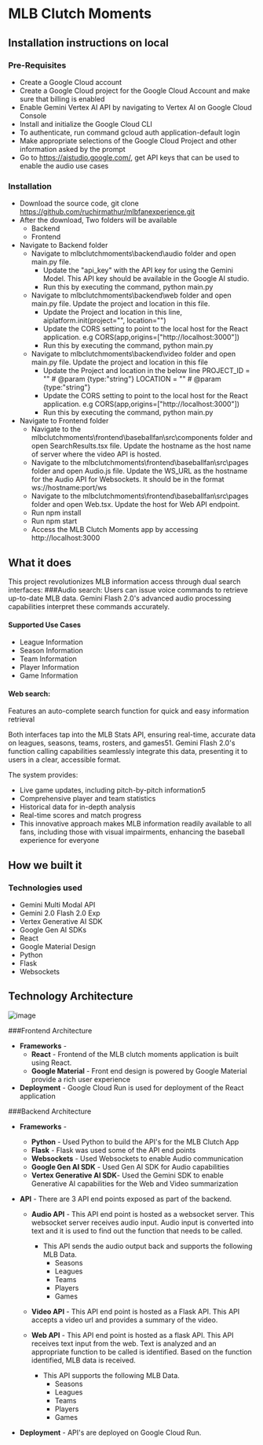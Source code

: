 # MLB Clutch Moments

## Installation instructions on local

### Pre-Requisites
* Create a Google Cloud account
* Create a Google Cloud project for the Google Cloud Account and make sure that billing is enabled
* Enable Gemini Vertex AI API by navigating to Vertex AI on Google Cloud Console
* Install and initialize the Google Cloud CLI
* To authenticate, run command gcloud auth application-default login
* Make appropriate selections of the Google Cloud Project and other information asked by the prompt
* Go to https://aistudio.google.com/, get API keys that can be used to enable the audio use cases

### Installation  

* Download the source code, git clone https://github.com/ruchirmathur/mlbfanexperience.git
* After the download, Two folders will be available
   * Backend
   * Frontend
 * Navigate to Backend folder
   * Navigate to mlbclutchmoments\backend\audio folder and open main.py file.
      * Update the "api_key" with the API key for using the Gemini Model. This API key should be available in the Google AI studio.
      * Run this by executing the command, python main.py
   * Navigate to mlbclutchmoments\backend\web folder and open main.py file. Update the project and location in this file.
      * Update the Project and location in this line, aiplatform.init(project="", location="") 
      * Update the CORS setting to point to the local host for the React application. e.g CORS(app,origins=["http://localhost:3000"])
      * Run this by executing the command, python main.py
   * Navigate to mlbclutchmoments\backend\video folder and open main.py file. Update the project and location in this file
     * Update the Project and location in the below line
            PROJECT_ID = ""  # @param {type:"string"}
            LOCATION = ""  # @param {type:"string"}
      * Update the CORS setting to point to the local host for the React application. e.g CORS(app,origins=["http://localhost:3000"])
      * Run this by executing the command, python main.py
* Navigate to Frontend folder
   * Navigate to the mlbclutchmoments\frontend\baseballfan\src\components folder and open SearchResults.tsx file. Update the hostname as the host name of server where the video API is hosted.
   * Navigate to the mlbclutchmoments\frontend\baseballfan\src\pages folder and open Audio.js file. Update the  WS_URL as the hostname for the Audio API for Websockets. It should be in the format ws://hostname:port/ws
   * Navigate to the mlbclutchmoments\frontend\baseballfan\src\pages folder and open Web.tsx. Update the host for Web API endpoint.
   * Run npm install
   * Run npm start
   * Access the MLB Clutch Moments app by accessing http://localhost:3000
        
  
## What it does
This project revolutionizes MLB information access through dual search interfaces:
###Audio search: 
Users can issue voice commands to retrieve up-to-date MLB data. Gemini Flash 2.0's advanced audio processing capabilities interpret these commands accurately.
#### Supported Use Cases
* League Information
* Season Information
* Team Information
* Player Information
* Game Information

#### Web search: 
Features an auto-complete search function for quick and easy information retrieval

Both interfaces tap into the MLB Stats API, ensuring real-time, accurate data on leagues, seasons, teams, rosters, and games51. Gemini Flash 2.0's function calling capabilities seamlessly integrate this data, presenting it to users in a clear, accessible format.

The system provides:
* Live game updates, including pitch-by-pitch information5
* Comprehensive player and team statistics
* Historical data for in-depth analysis
* Real-time scores and match progress
* This innovative approach makes MLB information readily available to all fans, including those with visual impairments, enhancing the baseball experience for everyone

## How we built it
### Technologies used

* Gemini Multi Modal API
* Gemini 2.0 Flash 2.0 Exp
* Vertex Generative AI SDK
* Google Gen AI SDKs
* React
* Google Material Design
* Python
* Flask
* Websockets

## Technology Architecture
![image](https://ff442e86fef6c9019a67136c8aa8e71f0ecfc974162199da7d2c6b0-apidata.googleusercontent.com/download/storage/v1/b/baseballfan/o/Untitled%20Diagram.png?jk=AXN3i9qyciudaroue3o-9GDc4Rn7VryuINQNwMG2MX1CU_i2Y2TTEQXVBqBp92aVM3R4O7PyUFTUhEcbcVfApLl5kwclxFw80kVuS3UayNZq7pZ2l7TgrSAzmczdCUb4lRZ_oNKy7LcFYGCIihDOzlS-moOyLywdfYbLFHFVYuWucfaBtULe3MEU5JzLmzEX_rhXVT5WOzhT6stpmNXX9CYLEWOTjDrx2XDgi5OSPp4ARMBO4j4dzAV5ABoaB89cpY40e5mQNZwHg1lXzBQUVIZGdMhhJVvaP-WRBeUGATA6WBK8SYaIHOH07YiazB2wPPK1BucBXbIJJRRXRPlReqEMdmqs6jWAenHayEMRw30SbzmtlsAj1pmJFSqEMoqyqDZcPQUOro8B82ywvNwPo5MfTs_ebJkwLLYSLHQGV6zxV1GeNzjlPzgcI_mFPOZ7BuYsJP5SHOK1XjR-ri5sqLXYkj0n7idXfj4AdSWk8p-ERT0AYTd9aA4u08ZxhadG4r-TxKsGEiuIEnfMHnTEynaV7RVR8WDgPOgxW4jRMElIRJEBHhmI194x4SVPY52oP6OOzWiUAjc4h4atQ7APr1XeO1H2N1zgiN5tt9FsUM_2hYee-bolnh0p348-8CC7Mt46CWi4IT6C84yiIju5y2GJGtPBk2KUbW0HrGBVw50C6Tpsriv0N_2KrJOtBseRnbtMyMASCseuYv1iMh5cxarGesnWd8cSsUYfbnztyNOME5SO34O1XPKnxgW0mgmT3bLn4zazN1f5zcToSvIoZ_zgWFW4SdCEA_jBf7tXf1xiiV10sa2s-a1i32D577-lKEYtQtFOfRg_qtoJOLlL4tVILz2DfJDIHnN0RreTi-TU30HthROiD1nmFPiWX4IQgbr3eYnPL3fMESFD2TcjQ1DltTDgdyxk_XVxPls7Tao5UGssI73s_e_oalnfFBCEJsL3rSMaRJfgADmlio_vVi1VuNz2BgKNMNvr86fCu_IP67DJLjU99EicMSIbOJ1soWRjDYs3rWTZKKpeywnthXMSDX8tJ3LYdsbzZF1Eg67jyGaCkRA899qX4fbAQjmkkPyqV5MiThSiJUT8Zdig76GM6NxyY8zBW0lGkiiAcEfokrwHuXi3j7grBXO75W4&isca=1)


###Frontend Architecture

* **Frameworks** - 
     * **React** - Frontend of the MLB clutch moments application is built using React.
     * **Google Material** - Front end design is powered by Google Material provide a rich user experience
* **Deployment** -  Google Cloud Run is used for deployment of the React application  

###Backend Architecture

* **Frameworks** - 
     * **Python** - Used Python to build the API's for the MLB Clutch App
     * **Flask** - Flask was used some of the API end points
     * **Websockets** - Used Websockets to enable Audio communication
     * **Google Gen AI SDK** - Used Gen AI SDK for Audio capabilities
     * **Vertex Generative AI SDK**- Used the Gemini SDK to enable Generative AI capabilities for the Web and Video summarization

* **API** - There are 3 API end points exposed as part of the backend.

     * **Audio API** - This API end point is hosted as a websocket server. This websocket server receives audio input. Audio input is converted into text and it is used to find out the function that needs to be called.
         * This API sends the audio output back and supports the following MLB Data.
             * Seasons
             * Leagues
             * Teams
             * Players
             * Games

     * **Video API** - This API end point is hosted as a Flask API. This API accepts a video url and provides a summary of the video.

     * **Web API** - This API end point is hosted as a flask API. This API receives text input from the web. Text is analyzed and an appropriate function to be called is identified. Based on the function identified, MLB data is received.
         * This API supports the following MLB Data.
             * Seasons
             * Leagues
             * Teams
             * Players
             * Games

* **Deployment** - API's are deployed on Google Cloud Run.
